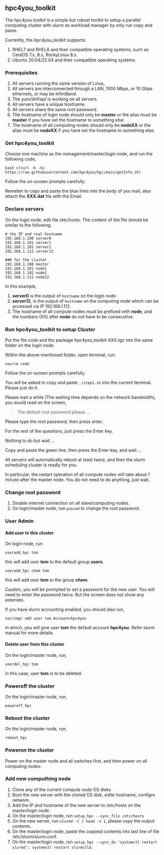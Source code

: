 ## hpc4you_toolkit
The _hpc4you toolkit_ is a simple but robust toolkit to setup a parallel computing cluster with slurm as workload manager by only run copy and paste. 

Currently, the _hpc4you_toolkit_ supports: 
1. RHEL7 and RHEL8 and their compatible operating systems, such as CentOS 7.x, 8.x, RockyLinux 8.x.
2. Ubuntu 20.04/22.04 and their compatible operating systems. 

### Prerequisites
1. All servers running the same version of Linux, 
2. All servers are interconnected through a LAN, 1000 Mbps, or 10 Gbps ethernets, or may be InfiniBand. 
3. The yum/dnf/apt is working on all servers. 
4. All servers have a unique hostname. 
5. All servers share the same root password. 
6. The hostname of login node should only be **master** or the alias must be **master** if you have set the hostname to something else. 
7. The hostname of all computing nodes should only be **nodeXX** or the alias must be **nodeXX** if you have set the hostname to something else. 

### Get hpc4you_toolkit
Choose one machine as the management/master/login node, and run the following code, 
```
bash <(curl -k -Ss https://raw.githubusercontent.com/hpc4you/hpc/main/getInfo.sh)
```
Follow the on-screen prompts carefully. 

Remeber to copy and paste the blue lines into the body of you mail, also attach the **XXX.dat** file with the Email.

### Declare servers
On the login node, edit file /etc/hosts. The content of the file should be similar to the following. 
```
# the IP and real hostname
192.168.1.100 server0
192.168.1.101 server1
192.168.1.102 server2
192.168.1.112 server12

### for the cluster
192.168.1.100 master
192.168.1.101 node1
192.168.1.102 node2
192.168.1.112 node12
```
In this example, 
1. **server0** is the output of `hostname` on the login node. 
2. **server12**, is the output of `hostname` on the computing node which can be accessed via IP 192.168.1.112. 
3. The hostname of all compute nodes must be prefixed with **node**, and the numbers (XX) after **node** do not have to be consecutive. 

### Run hpc4you_toolkit to setup Cluster
Put the file code and the package hpc4you_toolkit-XXX.tgz into the same folder on the login node. 

Within the above-mentioned folder, open terminal, run: 
```
source code
```
Follow the on-screen prompts carefully. 

You will be asked to copy and paste `./step1.sh` into the current terminal. Please just do it. 

Please wait a while (The waiting time depends on the network bandwidth), 
you would read on the screen, 

> The default root password please ...

Please type the root password, then press enter. 

For the rest of the questions, just press the Enter key. 

Nothing to do but wait ...

Copy and paste the green line, then press the Enter key, and wait ...

All servers will automatically reboot at least twice, and then the slurm scheduling cluster is readly for you. 

In particular, the restart operation of all compute nodes will take about 1 minute after the master node. You do not need to do anything, just wait. 

### Change root password
1. Disable internet connection on all slave/computing nodes. 
2. On login/master node, run `passwd` to change the root password. 

### User Admin
#### Add user to this cluster
On login node, run 
```
useradd_hpc tom
```
this will add user **tom** to the default group **users**. 

```
useradd_hpc chem tom
```
this will add user **tom** to the group **chem**. 

Caution, you will be prompted to set a password for the new user. You will need to enter the password twice. But the screen does not show any asterisks. 

If you have slurm accounting enabled, you should also run, 
```
sacctmgr add user tom Account=hpc4you
```
in which, you will give user **tom** the default account **hpc4you**. Refer slurm manual for more details. 

#### Delete user from this cluster
On the login/master node, run, 
```
userdel_hpc tom
````
in this case, user **tom** is to be deleted. 

### Poweroff the cluster
On the login/master node, run, 
```
poweroff_hpc
````

### Reboot the cluster
On the login/master node, run, 
```
reboot_hpc
````

### Poweron the cluster
Power on the master node and all switches first, and then power on all computing nodes. 

### Add new computhing node
1. Clone any of the current compute node OS disks
2. Boot the new server with the cloned OS disk, edite hostname, configre network. 
3. Add the IP and hostname of the new server to /etc/hosts on the master/login node. 
4. On the master/login node, run `setup_hpc ‐‐sync_file /etc/hosts`
5. On the new server, run `slurmd ‐C | head -n 1`, please copy the output contents. 
6. On the master/login node, paste the coppied contents into last line of file /etc/slurm/slurm.conf. 
7. On the master/login node, run `setup_hpc ‐‐sync_do 'systemctl restart slurmd'; systemctl restart slurmctld`. 
